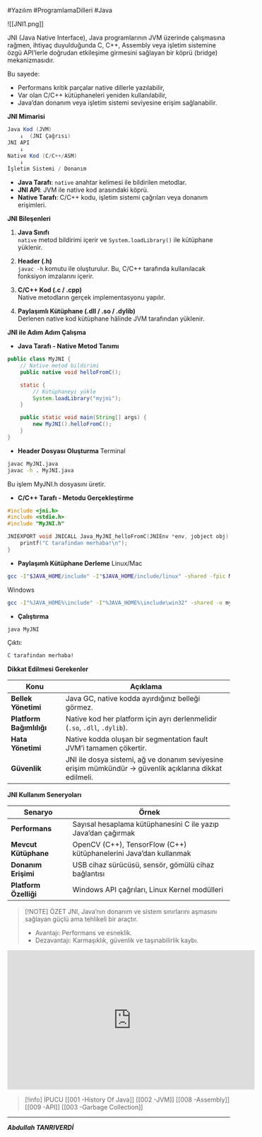 #Yazılım #ProgramlamaDilleri #Java 


![[JNI1.png]]

JNI (Java Native Interface), Java programlarının JVM üzerinde çalışmasına rağmen, ihtiyaç duyulduğunda C, C++, Assembly veya işletim sistemine özgü API’lerle doğrudan etkileşime girmesini sağlayan bir köprü (bridge) mekanizmasıdır.

Bu sayede:
- Performans kritik parçalar native dillerle yazılabilir,
- Var olan C/C++ kütüphaneleri yeniden kullanılabilir,
- Java’dan donanım veya işletim sistemi seviyesine erişim sağlanabilir.



**JNI Mimarisi**

```java
Java Kod (JVM)
    ↓  (JNI Çağrısı)
JNI API
    ↓
Native Kod (C/C++/ASM)
    ↓
İşletim Sistemi / Donanım

```
- **Java Tarafı**: `native` anahtar kelimesi ile bildirilen metodlar.
- **JNI API**: JVM ile native kod arasındaki köprü.
- **Native Tarafı**: C/C++ kodu, işletim sistemi çağrıları veya donanım erişimleri.


**JNI Bileşenleri**

1. **Java Sınıfı**  
    `native` metod bildirimi içerir ve `System.loadLibrary()` ile kütüphane yüklenir.

2. **Header (.h)**  
    `javac -h` komutu ile oluşturulur. Bu, C/C++ tarafında kullanılacak fonksiyon imzalarını içerir.

3. **C/C++ Kod (.c / .cpp)**  
    Native metodların gerçek implementasyonu yapılır.

4. **Paylaşımlı Kütüphane (.dll / .so / .dylib)**  
    Derlenen native kod kütüphane hâlinde JVM tarafından yüklenir.


**JNI ile Adım Adım Çalışma**

- **Java Tarafı - Native Metod Tanımı**
```java
public class MyJNI {
    // Native metod bildirimi
    public native void helloFromC();

    static {
        // Kütüphaneyi yükle
        System.loadLibrary("myjni");
    }

    public static void main(String[] args) {
        new MyJNI().helloFromC();
    }
}

```

- **Header Dosyası Oluşturma**
Terminal
```bash
javac MyJNI.java
javac -h . MyJNI.java

```
Bu işlem MyJNI.h dosyasını üretir.

- **C/C++ Tarafı - Metodu Gerçekleştirme**
```c
#include <jni.h>
#include <stdio.h>
#include "MyJNI.h"

JNIEXPORT void JNICALL Java_MyJNI_helloFromC(JNIEnv *env, jobject obj) {
    printf("C tarafindan merhaba!\n");
}

```

- **Paylaşımlı Kütüphane Derleme**
Linux/Mac
```bash
gcc -I"$JAVA_HOME/include" -I"$JAVA_HOME/include/linux" -shared -fpic MyJNI.c -o libmyjni.so

```

Windows
```bash
gcc -I"%JAVA_HOME%\include" -I"%JAVA_HOME%\include\win32" -shared -o myjni.dll MyJNI.c

```

- **Çalıştırma**
```bash
java MyJNI

```
Çıktı:
```mathematica  
C tarafindan merhaba!

```

**Dikkat Edilmesi Gerekenler**

|Konu|Açıklama|
|---|---|
|**Bellek Yönetimi**|Java GC, native kodda ayırdığınız belleği görmez.|
|**Platform Bağımlılığı**|Native kod her platform için ayrı derlenmelidir (`.so`, `.dll`, `.dylib`).|
|**Hata Yönetimi**|Native kodda oluşan bir segmentation fault JVM’i tamamen çökertir.|
|**Güvenlik**|JNI ile dosya sistemi, ağ ve donanım seviyesine erişim mümkündür → güvenlik açıklarına dikkat edilmeli.|


**JNI Kullanım Seneryoları**

|Senaryo|Örnek|
|---|---|
|**Performans**|Sayısal hesaplama kütüphanesini C ile yazıp Java’dan çağırmak|
|**Mevcut Kütüphane**|OpenCV (C++), TensorFlow (C++) kütüphanelerini Java’dan kullanmak|
|**Donanım Erişimi**|USB cihaz sürücüsü, sensör, gömülü cihaz bağlantısı|
|**Platform Özelliği**|Windows API çağrıları, Linux Kernel modülleri|


> [!NOTE] ÖZET
> JNI, Java’nın donanım ve sistem sınırlarını aşmasını sağlayan güçlü ama tehlikeli bir araçtır.
>- Avantajı: Performans ve esneklik.
>- Dezavantajı: Karmaşıklık, güvenlik ve taşınabilirlik kaybı.


<iframe
  width="560" height="315"
  src="https://www.youtube.com/embed/N7ViTwn682k"
  title="YouTube video player"
  frameborder="0"
  allow="accelerometer; autoplay; clipboard-write; encrypted-media; gyroscope; picture-in-picture; web-share"
  allowfullscreen>
</iframe>


> [!info] İPUCU
> [[001 -History Of Java]]
> [[002 -JVM]]
> [[008 -Assembly]]
> [[009 -API]]
> [[003 -Garbage Collection]]

***

***Abdullah TANRIVERDİ***